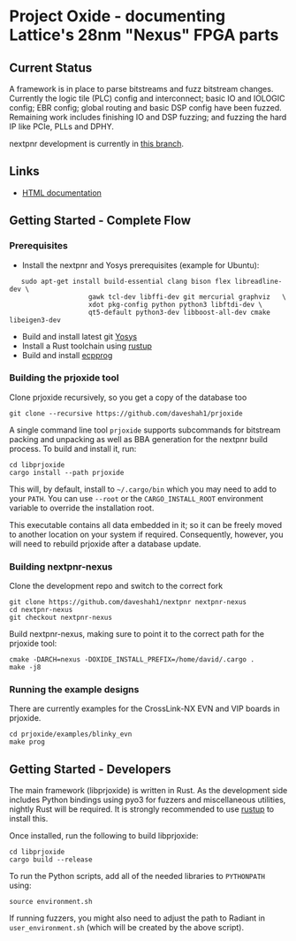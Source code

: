 # Project Oxide - documenting Lattice's 28nm "Nexus" FPGA parts

## Current Status

A framework is in place to parse bitstreams and fuzz bitstream changes. Currently the logic tile (PLC) config and interconnect; basic IO and IOLOGIC config; EBR config; global routing and basic DSP config have been fuzzed. Remaining work includes finishing IO and DSP fuzzing; and fuzzing the hard IP like PCIe, PLLs and DPHY.

nextpnr development is currently in [this branch](https://github.com/daveshah1/nextpnr/tree/nextpnr-nexus).

## Links

- [HTML documentation](https://daveshah1.github.io/prjoxide-html/)

## Getting Started - Complete Flow

### Prerequisites

 - Install the nextpnr and Yosys prerequisites (example for Ubuntu):
 ```
    sudo apt-get install build-essential clang bison flex libreadline-dev \
                     gawk tcl-dev libffi-dev git mercurial graphviz   \
                     xdot pkg-config python python3 libftdi-dev \
                     qt5-default python3-dev libboost-all-dev cmake libeigen3-dev
```
 - Build and install latest git [Yosys](https://github.com/YosysHQ/yosys)
 - Install a Rust toolchain using [rustup](https://rustup.rs/)
 - Build and install [ecpprog](https://github.com/gregdavill/ecpprog)

### Building the prjoxide tool

Clone prjoxide recursively, so you get a copy of the database too

    git clone --recursive https://github.com/daveshah1/prjoxide

A single command line tool `prjoxide` supports subcommands for bitstream packing and unpacking as well as BBA generation for the nextpnr build process. To build and install it, run:

    cd libprjoxide
    cargo install --path prjoxide

This will, by default, install to `~/.cargo/bin` which you may need to add to your `PATH`. You can use `--root` or the `CARGO_INSTALL_ROOT` environment variable to override the installation root.

This executable contains all data embedded in it; so it can be freely moved to another location on your system if required. Consequently, however, you will need to rebuild prjoxide after a database update.

### Building nextpnr-nexus

Clone the development repo and switch to the correct fork

    git clone https://github.com/daveshah1/nextpnr nextpnr-nexus
    cd nextpnr-nexus
    git checkout nextpnr-nexus

Build nextpnr-nexus, making sure to point it to the correct path for the prjoxide tool:

    cmake -DARCH=nexus -DOXIDE_INSTALL_PREFIX=/home/david/.cargo .
    make -j8

### Running the example designs

There are currently examples for the CrossLink-NX EVN and VIP boards in prjoxide.

    cd prjoxide/examples/blinky_evn
    make prog

## Getting Started - Developers

The main framework (libprjoxide) is written in Rust. As the development side includes Python bindings using pyo3 for fuzzers and miscellaneous utilities, nightly Rust will be required. It is strongly recommended to use [rustup](https://rustup.rs/) to install this.

Once installed, run the following to build libprjoxide:

    cd libprjoxide
    cargo build --release

To run the Python scripts, add all of the needed libraries to `PYTHONPATH` using:

    source environment.sh

If running fuzzers, you might also need to adjust the path to Radiant in `user_environment.sh` (which will be created by the above script).
